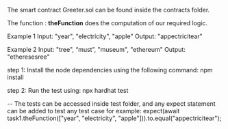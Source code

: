 The smart contract Greeter.sol can be found inside the contracts folder.

The function : **theFunction** does the computation of our required logic.

Example 1
Input: "year", "electricity", "apple"
Output: "appectricitear"

Example 2
Input: "tree", “must”, "museum", "ethereum"
Output: "etheresesree"


step 1: Install the node dependencies using the following command: npm install

step 2: Run the test using: npx hardhat test

-- The tests can be accessed inside test folder, and any expect statement can be added to test any test case for example: 
    expect(await task1.theFunction(["year", "electricity", "apple"])).to.equal("appectricitear");

